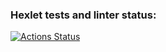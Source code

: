 ### Hexlet tests and linter status:
[![Actions Status](https://github.com/sicrit1/python-project-52/workflows/hexlet-check/badge.svg)](https://github.com/sicrit1/python-project-52/actions)
